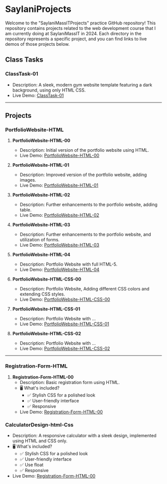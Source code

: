 # SaylaniProjects

Welcome to the "SaylaniMassITProjects" practice GitHub repository! This repository contains projects related to the web development course that I am currently doing at SaylaniMassIT in 2024. Each directory in the repository represents a specific project, and you can find links to live demos of those projects below.

## Class Tasks

### ClassTask-01
   - Description: A sleek, modern gym website template featuring a dark background, using only HTML CSS.
   - Live Demo: [ClassTask-01](https://codebyfaisal.github.io/SaylaniProjects/ClassTask-01/)

---------------------------------------------

## Projects

### PortfolioWebsite-HTML
1. **PortfolioWebsite-HTML-00**
   - Description: Initial version of the portfolio website using HTML.
   - Live Demo: [PortfolioWebsite-HTML-00](https://codebyfaisal.github.io/SaylaniProjects/PortfolioWebsite-HTML-00/)

2. **PortfolioWebsite-HTML-01**
   - Description: Improved version of the portfolio website, adding images.
   - Live Demo: [PortfolioWebsite-HTML-01](https://codebyfaisal.github.io/SaylaniProjects/PortfolioWebsite-HTML-01/)

3. **PortfolioWebsite-HTML-02**
   - Description: Further enhancements to the portfolio website, adding table.
   - Live Demo: [PortfolioWebsite-HTML-02](https://codebyfaisal.github.io/SaylaniProjects/PortfolioWebsite-HTML-02/)

4. **PortfolioWebsite-HTML-03**
   - Description: Further enhancements to the portfolio website, and utilization of forms.
   - Live Demo: [PortfolioWebsite-HTML-03](https://codebyfaisal.github.io/SaylaniProjects/PortfolioWebsite-HTML-03/)

5. **PortfolioWebsite-HTML-04**
   - Description: Portfolio Website with full HTML-5.
   - Live Demo: [PortfolioWebsite-HTML-04](https://codebyfaisal.github.io/SaylaniProjects/PortfolioWebsite-HTML-04/)

6. **PortfolioWebsite-HTML-CSS-00**
   - Description: Portfolio Website, Adding different CSS colors and extending CSS styles.
   - Live Demo: [PortfolioWebsite-HTML-CSS-00](https://codebyfaisal.github.io/SaylaniProjects/PortfolioWebsite-HTML-CSS-00/)

7. **PortfolioWebsite-HTML-CSS-01**
   - Description: Portfolio Website with ...
   - Live Demo: [PortfolioWebsite-HTML-CSS-01](https://codebyfaisal.github.io/SaylaniProjects/PortfolioWebsite-HTML-CSS-01/)
     
8. **PortfolioWebsite-HTML-CSS-02**
   - Description: Portfolio Website with ...
   - Live Demo: [PortfolioWebsite-HTML-CSS-02](https://codebyfaisal.github.io/SaylaniProjects/PortfolioWebsite-HTML-CSS-02/)

---------------------------------------------

### Registration-Form-HTML
1. **Registration-Form-HTML-00**
   - Description: Basic registration form using HTML.
   - 🖥️ What's included?
        - ✅ Stylish CSS for a polished look
        - ✅ User-friendly interface
        - ✅ Responsive
   - Live Demo: [Registration-Form-HTML-00](https://codebyfaisal.github.io/SaylaniProjects/Registration-Form-HTML-00/)

### CalculatorDesign-html-Css
   - Description: A responsive calculator with a sleek design, implemented using HTML and CSS only.
   - 🖥️ What's included?
        - ✅ Stylish CSS for a polished look
        - ✅ User-friendly interface
        - ✅ Use float
        - ✅ Responsive
   - Live Demo: [Registration-Form-HTML-00](https://codebyfaisal.github.io/SaylaniProjects/CalculatorDesign-html-Css/)
